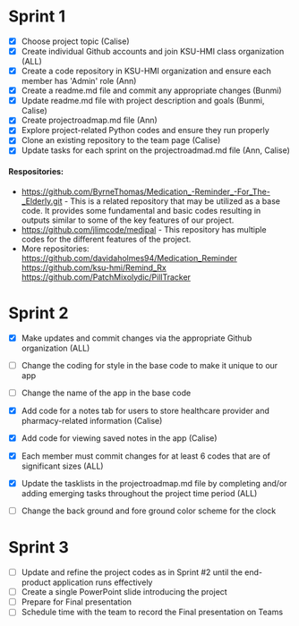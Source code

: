 # Sprint 1

- [x] Choose project topic (Calise)
- [x] Create individual Github accounts and join KSU-HMI class organization (ALL)
- [x] Create a code repository in KSU-HMI organization and ensure each member has 'Admin' role (Ann)
- [x] Create a readme.md file and commit any appropriate changes (Bunmi)
- [x] Update readme.md file with project description and goals (Bunmi, Calise)
- [x] Create projectroadmap.md file (Ann)
- [x] Explore project-related Python codes and ensure they run properly
- [x] Clone an existing repository to the team page (Calise)
- [x] Update tasks for each sprint on the projectroadmad.md file (Ann, Calise)
      
#### Respositories:
* https://github.com/ByrneThomas/Medication_-Reminder_-For_The-_Elderly.git - This is a related repository that may be utilized as a base code. It provides some fundamental and basic codes resulting in outputs similar to some of the key features of our project.
* https://github.com/jlimcode/medipal - This repository has multiple codes for the different features of the project.
* More repositories:
https://github.com/davidaholmes94/Medication_Reminder
https://github.com/ksu-hmi/Remind_Rx
https://github.com/PatchMixolydic/PillTracker
  
# Sprint 2

- [x] Make updates and commit changes via the appropriate Github organization (ALL)
- [ ] Change the coding for style in the base code to make it unique to our app
- [ ] Change the name of the app in the base code
- [x] Add code for a notes tab for users to store healthcare provider and pharmacy-related information (Calise)
- [x] Add code for viewing saved notes in the app (Calise)
- [x] Each member must commit changes for at least 6 codes that are of significant sizes (ALL)
- [x] Update the tasklists in the projectroadmap.md file by completing and/or adding emerging tasks throughout the project time period (ALL)
- [ ] Change the back ground and fore ground color scheme for the clock


# Sprint 3

- [ ] Update and refine the project codes as in Sprint #2 until the end-product application runs effectively
- [ ] Create a single PowerPoint slide introducing the project
- [ ] Prepare for Final presentation
- [ ] Schedule time with the team to record the Final presentation on Teams
